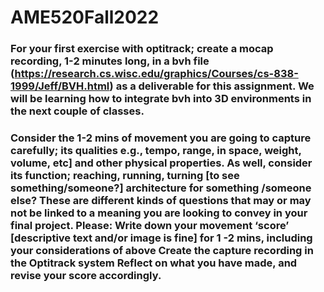 # AME520Fall2022

### For your first exercise with optitrack; create a mocap recording, 1-2 minutes long, in a bvh file (https://research.cs.wisc.edu/graphics/Courses/cs-838-1999/Jeff/BVH.html) as a deliverable for this assignment. We will be learning how to integrate bvh into 3D environments in the next couple of classes.

### Consider the 1-2 mins of movement you are going to capture carefully; its qualities e.g., tempo, range, in space, weight, volume, etc] and other physical properties. As well, consider its function; reaching, running, turning [to see something/someone?] architecture for something /someone else? These are different kinds of questions that may or may not be linked to a meaning you are looking to convey in your final project. Please: Write down your movement ‘score’ [descriptive text and/or image is fine] for 1 -2 mins, including your considerations of above Create the capture recording in the Optitrack system Reflect on what you have made, and revise your score accordingly.
